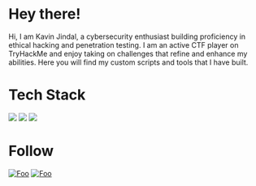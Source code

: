 <div id="header">

  # Hey there!

Hi, I am Kavin Jindal, a cybersecurity enthusiast building  proficiency in ethical hacking and penetration testing. I am an active CTF player on TryHackMe and enjoy taking on challenges that refine and enhance my abilities. Here you will find my custom scripts and tools that I have built.

 # Tech Stack

 <img src='https://img.shields.io/badge/powershell-5391FE?style=for-the-badge&logo=powershell&logoColor=white'>
 <img src='https://img.shields.io/badge/Python-FFD43B?style=for-the-badge&logo=python&logoColor=blue'>
<img src='https://img.shields.io/badge/C-00599C?style=for-the-badge&logo=c&logoColor=white'>

# Follow
<a href='https://www.linkedin.com/in/kavin-jindal/' rel="Linkedin">![Foo](https://img.shields.io/badge/LinkedIn-0077B5?style=for-the-badge&logo=linkedin&logoColor=white)</a>
<a href='https://klevr.gitbook.io/home' rel="HGitbook">![Foo](https://img.shields.io/badge/GitBook-7B36ED?style=for-the-badge&logo=gitbook&logoColor=white)</a>

  
</div>






